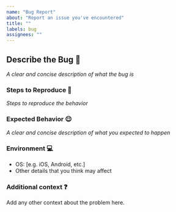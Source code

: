 ```yaml
---
name: "Bug Report"
about: "Report an issue you've encountered"
title: ""
labels: bug
assignees: ""
---
```


## Describe the Bug :bug:

_A clear and concise description of what the bug is_

### Steps to Reproduce :paw_prints:

_Steps to reproduce the behavior_

### Expected Behavior :relieved:

_A clear and concise description of what you expected to happen_

### Environment :computer:

- OS: [e.g. iOS, Android, etc.]
- Other details that you think may affect

### Additional context :question:

Add any other context about the problem here.

